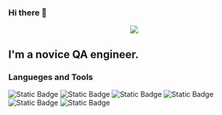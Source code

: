 ### Hi there 👋

<p align="center">
  <img src="https://github.com/blademoon/Markdown/blob/main/Picture/cat.jpg">
</p>

## I'm a novice QA engineer.

### Langueges and Tools
![Static Badge](https://img.shields.io/badge/-MYSQL-090909?style=for-the-badge&logo=MySQL&logoColor=087993)
![Static Badge](https://img.shields.io/badge/-jira-090909?style=for-the-badge&logo=jira&logoColor=2d88ff)
![Static Badge](https://img.shields.io/badge/-Postman-090909?style=for-the-badge&logo=Postman&logoColor=f27040)
![Static Badge](https://img.shields.io/badge/-python-090909?style=for-the-badge&logo=python&logoColor=ffd348)
![Static Badge](https://img.shields.io/badge/-DEVTOOLS-090909?style=for-the-badge&logo=googlechrome&logoColor=299648)
![Static Badge](https://img.shields.io/badge/-YouTrack-090909?style=for-the-badge&logo=YouTrack&logoColor=ff3790)